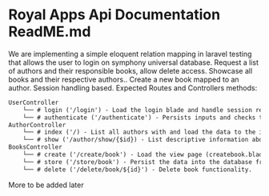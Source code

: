 # Royal Apps Api Documentation ReadME.md
We are implementing a simple eloquent relation mapping in laravel testing that allows the user to login on symphony universal database. Request a list of authors and their responsible books, allow delete access. Showcase all books and their respective authors.. Create a new book mapped to an author. Session handling based.
Expected Routes and Controllers methods:
```txt
UserController 
    └── # login ('/login') - Load the login blade and handle session redirects.
    └── # authenticate ('/authenticate') - Persists inputs and checks the credentials, redirects the user to the dashboard page.
AuthorController
    └── # index ('/) - List all authors with and load the data to the index.blade.php.
    └── # show ('/author/show/{$id}) - List descriptive information about the author from the api, List all books mapped to the author in the books.blade.php.
BooksController
    └── # create ('/create/book') - Load the view page (createbook.blade.php) with session functionalities.
    └── # store ('/store/book') - Persist the data into the database from createbookform.blade.php with author mapping functionalities.
    └── # delete ('/delete/book/${id}') - Delete book functionality.
```

More to be added later